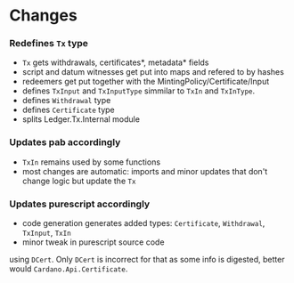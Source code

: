 
# Changes

### Redefines `Tx` type
 - `Tx` gets withdrawals, certificates*, metadata* fields
 - script and datum witnesses get put into maps and refered to by hashes
 - redeemers get put together with the MintingPolicy/Certificate/Input
 - defines `TxInput` and `TxInputType` simmilar to `TxIn` and `TxInType`.
 - defines `Withdrawal` type
 - defines `Certificate` type
 - splits Ledger.Tx.Internal module

### Updates pab accordingly
 - `TxIn` remains used by some functions
 - most changes are automatic: imports and minor updates that don't change logic but update the `Tx`

### Updates purescript accordingly
 - code generation generates added types: `Certificate`, `Withdrawal`, `TxInput`, `TxIn`
 - minor tweak in purescript source code



  using `DCert`. Only `DCert` is incorrect for that as some info is digested, better would `Cardano.Api.Certificate`.